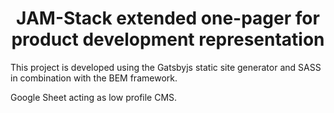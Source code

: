 
<h1 align="center">
  JAM-Stack extended one-pager for product development representation
</h1>

This project is developed using the Gatsbyjs static site generator and SASS in combination with the BEM framework.

Google Sheet acting as low profile CMS.